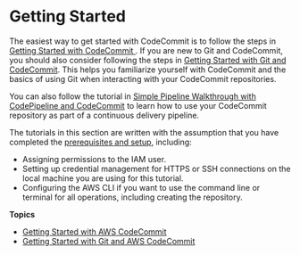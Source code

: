 # Getting Started<a name="getting-started-topnode"></a>

The easiest way to get started with CodeCommit is to follow the steps in [Getting Started with CodeCommit ](getting-started-cc.md)\. If you are new to Git and CodeCommit, you should also consider following the steps in [Getting Started with Git and CodeCommit](getting-started.md)\. This helps you familiarize yourself with CodeCommit and the basics of using Git when interacting with your CodeCommit repositories\.

You can also follow the tutorial in [Simple Pipeline Walkthrough with CodePipeline and CodeCommit](https://docs.aws.amazon.com/codepipeline/latest/userguide/getting-started-cc.html) to learn how to use your CodeCommit repository as part of a continuous delivery pipeline\.

The tutorials in this section are written with the assumption that you have completed the [prerequisites and setup](setting-up.md), including:
+ Assigning permissions to the IAM user\.
+ Setting up credential management for HTTPS or SSH connections on the local machine you are using for this tutorial\.
+ Configuring the AWS CLI if you want to use the command line or terminal for all operations, including creating the repository\.

**Topics**
+ [Getting Started with AWS CodeCommit](getting-started-cc.md)
+ [Getting Started with Git and AWS CodeCommit](getting-started.md)